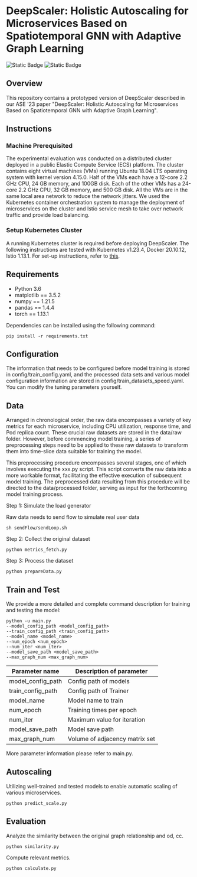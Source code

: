 # DeepScaler: Holistic Autoscaling for Microservices Based on Spatiotemporal GNN with Adaptive Graph Learning

![Static Badge](https://img.shields.io/badge/python-3.6-blue) ![Static Badge](https://img.shields.io/badge/PyTorch-red) 

## Overview
This repository contains a prototyped version of DeepScaler described in our ASE '23 paper "DeepScaler: Holistic Autoscaling for Microservices Based on Spatiotemporal GNN with Adaptive Graph Learning".

## Instructions
### Machine Prerequisited
The experimental evaluation was conducted on a distributed cluster deployed in a public Elastic Compute
Service (ECS) platform. The cluster contains eight virtual machines (VMs) running Ubuntu 18.04 LTS operating system with kernel version 4.15.0. Half of the VMs each have a 12-core 2.2 GHz CPU, 24 GB memory, and 100GB disk. Each of the other VMs has a 24-core 2.2 GHz CPU, 32 GB memory, and 500 GB disk. All the VMs are in the same local area network to reduce the network jitters. We used the Kubernetes container orchestration system to manage the deployment of microservices on the cluster and Istio service mesh to take over network traffic and provide load balancing.
### Setup Kubernetes Cluster
A running Kubernetes cluster is required before deploying DeepScaler. The following instructions are tested with Kubernetes v1.23.4, Docker 20.10.12, Istio 1.13.1. For set-up instructions, refer to [this](setup-k8s.md).

## Requirements
+   Python 3.6
+   matplotlib == 3.5.2
+   numpy == 1.21.5
+   pandas == 1.4.4
+   torch == 1.13.1


Dependencies can be installed using the following command:

```
pip install -r requirements.txt
```


## Configuration

The information that needs to be configured before model training is stored in config/train_config.yaml, and the processed data sets and various model configuration information are stored in config/train_datasets_speed.yaml. You can modify the tuning parameters yourself.

## Data

Arranged in chronological order, the raw data encompasses a variety of key metrics for each microservice, including CPU utilization, response time, and Pod replica count. These crucial raw datasets are stored in the data/raw folder. However, before commencing model training, a series of preprocessing steps need to be applied to these raw datasets to transform them into time-slice data suitable for training the model.

This preprocessing procedure encompasses several stages, one of which involves executing the xxx.py script. This script converts the raw data into a more workable format, facilitating the effective execution of subsequent model training. The preprocessed data resulting from this procedure will be directed to the data/processed folder, serving as input for the forthcoming model training process.

Step 1: Simulate the load generator

Raw data needs to send flow to simulate real user data

``` 
sh sendFlow/sendLoop.sh
```

Step 2: Collect the original dataset

```
python metrics_fetch.py
```

Step 3: Process the dataset

```
python prepareData.py
```

## Train and Test

We provide a more detailed and complete command description for training and testing the model:

```
python -u main.py
--model_config_path <model_config_path>
--train_config_path <train_config_path>
--model_name <model_name>
--num_epoch <num_epoch>
--num_iter <num_iter>
--model_save_path <model_save_path>
--max_graph_num <max_graph_num>
```

| Parameter name    | Description of parameter       |
|-------------------|--------------------------------|
| model_config_path | Config path of models          |
| train_config_path | Config path of Trainer         |
| model_name        | Model name to train            |
| num_epoch         | Training times per epoch       |
| num_iter          | Maximum value for iteration    |
| model_save_path   | Model save path                |
| max_graph_num     | Volume of adjacency matrix set |

More parameter information please refer to main.py.


## Autoscaling

Utilizing well-trained and tested models to enable automatic scaling of various microservices.

```
python predict_scale.py
```

## Evaluation

Analyze the similarity between the original graph relationship and od, cc.

```
python similarity.py
 ```

Compute relevant metrics.

```
python calculate.py
```





